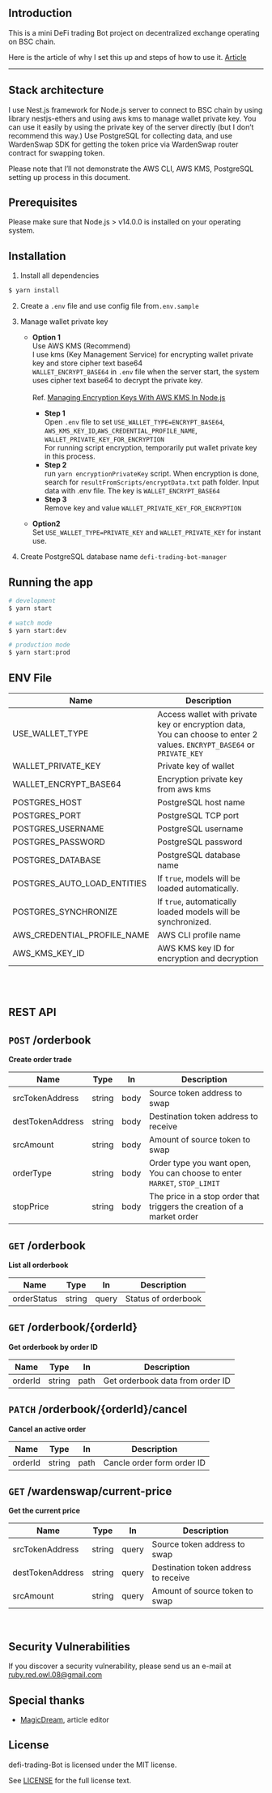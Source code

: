 ## Introduction

This is a mini DeFi trading Bot project on decentralized exchange operating on BSC chain.

Here is the article of why I set this up and steps of how to use it. [Article](https://)

---

## Stack architecture

I use Nest.js framework for Node.js server to connect to BSC chain by using library nestjs-ethers and using aws kms to manage wallet private key. You can use it easily by using the private key of the server directly (but I don’t recommend this way.) Use PostgreSQL for collecting data, and use WardenSwap SDK for getting the token price via WardenSwap router contract for swapping token.

Please note that I’ll not demonstrate the AWS CLI, AWS KMS, PostgreSQL setting up process in this document.

## Prerequisites

Please make sure that Node.js > v14.0.0 is installed on your operating system.

## Installation

1. Install all dependencies

```bash
$ yarn install
```

2. Create a `.env` file and use config file from`.env.sample`

3. Manage wallet private key<br>

   - **Option 1** <br>
     Use AWS KMS (Recommend)<br>
     I use kms (Key Management Service) for encrypting wallet private key and store cipher text base64<br>`WALLET_ENCRYPT_BASE64` in `.env` file
     when the server start, the system uses cipher text base64 to decrypt the private key.<br><br>
     Ref.
     [Managing Encryption Keys With AWS KMS In Node.js](https://medium.com/hackernoon/managing-encryption-keys-with-aws-kms-in-node-js-c320c860019a)

     - **Step 1**<br>
       Open `.env` file to set `USE_WALLET_TYPE=ENCRYPT_BASE64`, `AWS_KMS_KEY_ID`,`AWS_CREDENTIAL_PROFILE_NAME`, `WALLET_PRIVATE_KEY_FOR_ENCRYPTION`<br>
       For running script encryption, temporarily put wallet private key in this process.
     - **Step 2**<br>
       run `yarn encryptionPrivateKey` script. When encryption is done, search for `resultFromScripts/encryptData.txt` path folder. Input data with .env file. The key is `WALLET_ENCRYPT_BASE64`<br>
     - **Step 3**<br>
       Remove key and value `WALLET_PRIVATE_KEY_FOR_ENCRYPTION`

   - **Option2**<br>
     Set `USE_WALLET_TYPE=PRIVATE_KEY` and `WALLET_PRIVATE_KEY` for instant use.

4. Create PostgreSQL database name `defi-trading-bot-manager`

## Running the app

```bash
# development
$ yarn start

# watch mode
$ yarn start:dev

# production mode
$ yarn start:prod
```

## ENV File

| Name                        | Description                                                                                                            |
| --------------------------- | ---------------------------------------------------------------------------------------------------------------------- |
| USE_WALLET_TYPE             | Access wallet with private key or encryption data, You can choose to enter 2 values. `ENCRYPT_BASE64` or `PRIVATE_KEY` |
| WALLET_PRIVATE_KEY          | Private key of wallet                                                                                                  |
| WALLET_ENCRYPT_BASE64       | Encryption private key from aws kms                                                                                    |
| POSTGRES_HOST               | PostgreSQL host name                                                                                                   |
| POSTGRES_PORT               | PostgreSQL TCP port                                                                                                    |
| POSTGRES_USERNAME           | PostgreSQL username                                                                                                    |
| POSTGRES_PASSWORD           | PostgreSQL password                                                                                                    |
| POSTGRES_DATABASE           | PostgreSQL database name                                                                                               |
| POSTGRES_AUTO_LOAD_ENTITIES | If `true`, models will be loaded automatically.                                                                          |
| POSTGRES_SYNCHRONIZE        | If `true`, automatically loaded models will be synchronized.                                                           |
| AWS_CREDENTIAL_PROFILE_NAME | AWS CLI profile name                                                                                                   |
| AWS_KMS_KEY_ID              | AWS KMS key ID for encryption and decryption                                                                           |

<br><br>

## REST API

## `POST` /orderbook

**Create order trade**

| Name             | Type   | In   | Description                                                              |
| ---------------- | ------ | ---- | ------------------------------------------------------------------------ |
| srcTokenAddress  | string | body | Source token address to swap                                             |
| destTokenAddress | string | body | Destination token address to receive                                     |
| srcAmount        | string | body | Amount of source token to swap                                           |
| orderType        | string | body | Order type you want open, You can choose to enter `MARKET`, `STOP_LIMIT` |
| stopPrice        | string | body | The price in a stop order that triggers the creation of a market order   |

## `GET` /orderbook

**List all orderbook**

| Name        | Type   | In    | Description         |
| ----------- | ------ | ----- | ------------------- |
| orderStatus | string | query | Status of orderbook |

## `GET` /orderbook/{orderId}

**Get orderbook by order ID**

| Name    | Type   | In   | Description                      |
| ------- | ------ | ---- | -------------------------------- |
| orderId | string | path | Get orderbook data from order ID |

## `PATCH` /orderbook/{orderId}/cancel

**Cancel an active order**

| Name    | Type   | In   | Description                |
| ------- | ------ | ---- | -------------------------- |
| orderId | string | path | Cancle order form order ID |

## `GET` /wardenswap/current-price

**Get the current price**

| Name             | Type   | In    | Description                          |
| ---------------- | ------ | ----- | ------------------------------------ |
| srcTokenAddress  | string | query | Source token address to swap         |
| destTokenAddress | string | query | Destination token address to receive |
| srcAmount        | string | query | Amount of source token to swap       |

<br>

## Security Vulnerabilities

If you discover a security vulnerability, please send us an e-mail at <ruby.red.owl.08@gmail.com>

## Special thanks

- [MagicDream](https://github.com/MagicDream01), article editor

## License

defi-trading-Bot is licensed under the MIT license.

See [LICENSE](https://github.com/RubyRedOwl08/defi-trading-bot/blob/main/LICENSE) for the full license text.
